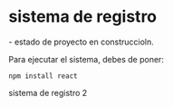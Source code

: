 <h1> sistema de registro </h1>
- estado de proyecto en construccioln.

Para ejecutar el sistema, debes de poner: 

```npm install react```

sistema de registro 2 

